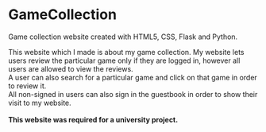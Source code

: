 # GameCollection
Game collection website created with HTML5, CSS, Flask and Python.

This website which I made is about my game collection. My website lets users review the particular game only if they are logged in, however all users are allowed to view the reviews. 
<br>
A user can also search for a particular game and click on that game in order to review it. 
<br>
All non-signed in users can also sign in the guestbook in order to show their visit to my website.
<br>
<br>
<b>This website was required for a university project.</b>
